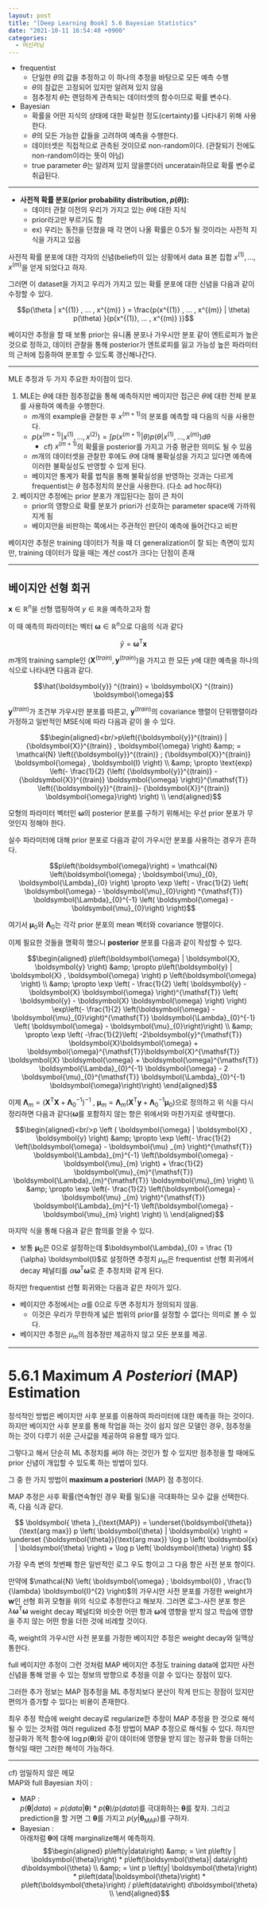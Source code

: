 ```yaml
---
layout: post
title: "[Deep Learning Book] 5.6 Bayesian Statistics"
date: "2021-10-11 16:54:40 +0900"
categories:
  - 머신러닝
---
```

- frequentist
	- 단일한 $\theta$의 값을 추정하고 이 하나의 추정을
	 바탕으로 모든 예측 수행
	- $\theta$의 참값은 고정되어 있지만 알려져 있지 않음
	- 점추정치 $\hat{\theta}$는 랜덤하게 관측되는 데이터셋의
	 함수이므로 확률 변수다.
- Bayesian
	- 확률을 어떤 지식의 상태에 대한 확실한
	 정도(certainty)를 나타내기 위해 사용한다.
	- $\theta$의 모든 가능한 값들을 고려하여 예측을
	 수행한다.
	- 데이터셋은 직접적으로 관측된 것이므로 non\-random이다.
	 (관찰되기 전에도 non\-random이라는 뜻이 아님)
	- true parameter $\theta$는 알려져 있지 않을뿐더러
	 unceratain하므로 확률 변수로 취급된다.




---


- **사전적 확률 분포(prior probability distribution,
 $p(\theta)$):**
	- 데이터 관찰 이전의 우리가 가지고 있는 $\theta$에 대한
	 지식
	- prior라고만 부르기도 함
	- ex) 우리는 동전을 던졌을 때 각 면이 나올 확률은 0\.5가
	 될 것이라는 사전적 지식을 가지고 있음



 사전적 확률 분포에 대한 각자의 신념(belief)이 있는 상황에서
 data 표본 집합 ${x^{(1)} ,..., x^{(m)}}$을 얻게 되었다고
 하자.
 



 그러면 이 dataset을 가지고 우리가 가지고 있는 확률 분포에
 대한 신념을 다음과 같이 수정할 수 있다.
 



 $$p(\theta | x^{(1)} , ... , x^{(m)} ) = \frac{p(x^{(1)} ,
                    ... , x^{(m)} | \theta) p(\theta) }{p(x^{(1)}, ... , x^{(m)}
                    )}$$
 



 베이지안 추정을 할 때 보통 prior는 유니폼 분포나 가우시안
 분포 같이 엔트로피가 높은 것으로 정하고, 데이터 관찰을 통해
 posterior가 엔트로피를 잃고 가능성 높은 파라미터의 근처에
 집중하여 분포할 수 있도록 갱신해나간다.
 




---



 MLE 추정과 두 가지 주요한 차이점이 있다.
 


1. MLE는 $\theta$에 대한 점추정값을 통해 예측하지만 베이지안
 접근은 $\theta$에 대한 전체 분포를 사용하여 예측을
 수행한다.
	- $m$개의 example을 관찰한 후 $x^{(m+1)}$의 분포를
	 예측할 때 다음의 식을 사용한다.
	- $p(x^{(m+1)} | x^{(1)},... , x^{(2)} ) = \int
                          p(x^{(m+1)} | \theta) p(\theta| x^{(1)} , ... ,
                          x^{(m)} ) d\theta$
		- cf) $x^{(m+1)}$의 확률을 posterior를 가지고 가중
		 평균한 의미도 될 수 있음
	- $m$개의 데이터셋을 관찰한 후에도 $\theta$에 대해
	 불확실성을 가지고 있다면 예측에 이러한 불확실성도
	 반영할 수 있게 된다.
	- 베이지안 통계가 확률 법칙을 통해 불확실성을 반영하는
	 것과는 다르게 frequentist는 $\theta$ 점추정치의 분산을
	 사용한다. (다소 ad hoc하다)
2. 베이지안 추정에는 prior 분포가 개입된다는 점이 큰 차이
	- prior의 영향으로 확률 분포가 priori가 선호하는
	 parameter space에 가까워지게 됨
	- 베이지안을 비판하는 쪽에서는 주관적인 판단이 예측에
	 들어간다고 비판



 베이지안 추정은 training 데이터가 적을 때 더
 generalization이 잘 되는 측면이 있지만, training 데이터가
 많을 때는 계산 cost가 크다는 단점이 존재
 




---


## 베이지안 선형 회귀



 $\boldsymbol{x} \in \mathbb{R}^{n}$을 선형 맵핑하여 $y \in
                    \mathbb{R}$을 예측하고자 함
 



 이 때 예측의 파라미터는 벡터 $\boldsymbol{\omega} \in
                    \mathbb{R}^{n}$으로 다음의 식과 같다
 



 $$\hat{y} = \boldsymbol{\omega}^{\mathsf{T}}
                    \boldsymbol{x}$$
 



 $m$개의 training sample인 $(\boldsymbol{X}^{(train)} ,
                    \boldsymbol{y}^{(train)})$을 가지고 한 모든 $y$에 대한
 예측을 하나의 식으로 나타내면 다음과 같다.
 



 $$\hat{\boldsymbol{y}} ^{(train)} = \boldsymbol{X}
                    ^{(train)} \boldsymbol{\omega}$$
 



 $\boldsymbol{y}^{(train)}$가 조건부 가우시안 분포를 따른고,
 $\boldsymbol{y}^{(train)}$의 covariance 행렬이 단위행렬이라
 가정하고 일반적인 MSE식에 따라 다음과 같이 쓸 수 있다.
 



 $$\begin{aligned}<br/>p\left({\boldsymbol{y}}^{(train)} |
                    {\boldsymbol{X}}^{(train)} , \boldsymbol{\omega} \right)
                    &amp; = \mathcal{N} \left({\boldsymbol{y}}^{(train)} ;
                    {\boldsymbol{X}}^{(train)} \boldsymbol{\omega} ,
                    \boldsymbol{I} \right) \\ &amp; \propto \text{exp} \left(-
                    \frac{1}{2} {\left( {\boldsymbol{y}}^{(train)} -
                    {\boldsymbol{X}}^{(train)} \boldsymbol{\omega}
                    \right)}^{\mathsf{T}} \left({\boldsymbol{y}}^{(train)}-
                    {\boldsymbol{X}}^{(train)} \boldsymbol{\omega}\right)
                    \right) \\ \end{aligned}$$
 



 모형의 파라미터 벡터인 $\boldsymbol{\omega}$의 posterior
 분포를 구하기 위해서는 우선 prior 분포가 무엇인지 정해야
 한다.
 



 실수 파라미터에 대해 prior 분포로 다음과 같이 가우시안
 분포를 사용하는 경우가 흔하다.
 



 $$p\left(\boldsymbol{\omega}\right) = \mathcal{N}
                    \left(\boldsymbol{\omega} ; \boldsymbol{\mu}_{0},
                    \boldsymbol{\Lambda}_{0} \right) \propto \exp \left( -
                    \frac{1}{2} \left( \boldsymbol{\omega} -
                    \boldsymbol{\mu}_{0}\right) ^{\mathsf{T}}
                    \boldsymbol{\Lambda}_{0}^{-1} \left( \boldsymbol{\omega} -
                    \boldsymbol{\mu}_{0}\right) \right)$$
 



 여기서 $\boldsymbol{\mu}_{0}$와 $\boldsymbol{\Lambda}_{0}$는
 각각 prior 분포의 mean 벡터와 covariance 행렬이다.
 



 이제 필요한 것들을 명확히 했으니 **posterior** 분포를
 다음과 같이 작성할 수 있다.
 



 $$\begin{aligned} p\left(\boldsymbol{\omega} |
                    \boldsymbol{X}, \boldsymbol{y} \right) &amp; \propto
                    p\left(\boldsymbol{y} | \boldsymbol{X} , \boldsymbol{\omega}
                    \right) p \left(\boldsymbol{\omega} \right) \\ &amp; \propto
                    \exp \left( - \frac{1}{2} \left( \boldsymbol{y} -
                    \boldsymbol{X} \boldsymbol{\omega} \right)^{\mathsf{T}}
                    \left( \boldsymbol{y} - \boldsymbol{X} \boldsymbol{\omega}
                    \right) \right) \exp\left(- \frac{1}{2}
                    \left(\boldsymbol{\omega} -
                    \boldsymbol{\mu}_{0}\right)^{\mathsf{T}}
                    \boldsymbol{\Lambda}_{0}^{-1} \left( \boldsymbol{\omega} -
                    \boldsymbol{\mu}_{0}\right)\right) \\ &amp; \propto \exp
                    \left( -\frac{1}{2}\left( -2\boldsymbol{y}^{\mathsf{T}}
                    \boldsymbol{X}\boldsymbol{\omega} +
                    \boldsymbol{\omega}^{\mathsf{T}}\boldsymbol{X}^{\mathsf{T}}
                    \boldsymbol{X} \boldsymbol{\omega} +
                    \boldsymbol{\omega}^{\mathsf{T}}
                    \boldsymbol{\Lambda}_{0}^{-1} \boldsymbol{\omega} - 2
                    \boldsymbol{\mu}_{0}^{\mathsf{T}}
                    \boldsymbol{\Lambda}_{0}^{-1}
                    \boldsymbol{\omega}\right)\right) \end{aligned}$$
 



 이제 $\boldsymbol{\Lambda}_{m} = \left(
                    \boldsymbol{X}^{\mathsf{T}} \boldsymbol{X} +
                    \boldsymbol{\Lambda}_{0}^{-1} \right)^{-1}$ ,
 $\boldsymbol{\mu}_{m} = \boldsymbol{\Lambda}_{m} \left(
                    \boldsymbol{X}^{\mathsf{T}}\boldsymbol{y} +
                    \boldsymbol\Lambda_{0}^{-1} \boldsymbol\mu_{0} \right)$으로
 정의하고 위 식을 다시 정리하면 다음과
 같다($\boldsymbol{\omega}$를 포함하지 않는 항은 위에서와
 마찬가지로 생략했다).
 



 $$\begin{aligned}<br/>p \left ( \boldsymbol{\omega} |
                    \boldsymbol{X} , \boldsymbol{y} \right) &amp; \propto \exp
                    \left(- \frac{1}{2} \left(\boldsymbol{\omega} -
                    \boldsymbol{\mu} _{m} \right)^{\mathsf{T}}
                    \boldsymbol{\Lambda}_{m}^{-1} \left(\boldsymbol{\omega} -
                    \boldsymbol{\mu}_{m} \right) + \frac{1}{2}
                    \boldsymbol{\mu}_{m}^{\mathsf{T}}
                    \boldsymbol{\Lambda}_{m}^{\mathsf{T}} \boldsymbol{\mu}_{m}
                    \right) \\ &amp; \propto \exp \left(- \frac{1}{2}
                    \left(\boldsymbol{\omega} - \boldsymbol{\mu} _{m}
                    \right)^{\mathsf{T}} \boldsymbol{\Lambda}_{m}^{-1}
                    \left(\boldsymbol{\omega} - \boldsymbol{\mu}_{m} \right)
                    \right) \\ \end{aligned}$$
 



 마지막 식을 통해 다음과 같은 함의를 얻을 수 있다.
 


- 보통 $\boldsymbol{\mu}_{0}$은 $0$으로 설정하는데
 $\boldsymbol{\Lambda}_{0} = \frac {1}{\alpha}
                      \boldsymbol{I}$로 설정하면 추정치 $\mu_{m}$은 frequentist
 선형 회귀에서 decay 페널티를 $\alpha
                      \boldsymbol{\omega}^{\mathsf{T}}\boldsymbol{\omega}$로 준
 추정치와 같게 된다.



 하지만 frequentist 선형 회귀와는 다음과 같은 차이가 있다.
 


- 베이지안 추정에서는 $\alpha$를 0으로 두면 추정치가
 정의되지 않음.
	- 이것은 우리가 무한하게 넓은 범위의 prior를 설정할 수
	 없다는 의미로 볼 수 있다.
- 베이지안 추정은 $\mu_{m}$의 점추정만 제공하지 않고 모든
 분포를 제공.




---


# 5\.6\.1 Maximum *A Posteriori* (MAP) Estimation



 정석적인 방법은 베이지안 사후 분포를 이용하여 파라미터에
 대한 예측을 하는 것이다. 하지만 베이지안 사후 분포를 통해
 작업을 하는 것이 쉽지 않은 모델인 경우, 점추정을 하는 것이
 다루기 쉬운 근사값을 제공하여 유용할 때가 있다.
 



 그렇다고 해서 단순히 ML 추정치를 써야 하는 것인가 할 수
 있지만 점추정을 할 때에도 prior 신념이 개입할 수 있도록 하는
 방법이 있다.
 



 그 중 한 가지 방법이 **maximum a posteriori** (MAP) 점
 추정이다.
 



 MAP 추정은 사후 확률(연속형인 경우 확률 밀도)을 극대화하는
 모수 값을 선택한다. 즉, 다음 식과 같다.
 



 $$ \boldsymbol{ \theta }_{\text{MAP}} =
                    \underset{\boldsymbol{\theta}}{\text{arg max}} p \left(
                    \boldsymbol{\theta} | \boldsymbol{x} \right) = \underset
                    {\boldsymbol{\theta}}{\text{arg max}} \log p \left(
                    \boldsymbol{x} | \boldsymbol{\theta} \right) + \log p \left(
                    \boldsymbol{\theta} \right) $$
 



 가장 우측 변의 첫번째 항은 일반적인 로그 우도 항이고 그 다음
 항은 사전 분포 항이다.
 



 만약에 $\mathcal{N} \left( \boldsymbol{\omega} ;
                    \boldsymbol{0} , \frac{1}{\lambda} \boldsymbol{I}^{2}
                    \right)$의 가우시안 사전 분포를 가정한 weight가
 $\boldsymbol{w}$인 선형 회귀 모형을 위의 식으로 추정한다고
 해보자. 그러면 로그\-사전 분포 항은 $\lambda \boldsymbol{
                    \omega} ^{\mathsf{T}} \boldsymbol{\omega}$ weight decay
 페널티와 비슷한 어떤 항과 $\boldsymbol{\omega}$에 영향을
 받지 않고 학습에 영향을 주지 않는 어떤 항을 더한 것에 비례할
 것이다.
 



 즉, weight의 가우시안 사전 분포를 가정한 베이지안 추정은
 weight decay와 일맥상통한다.
 



 full 베이지안 추정이 그런 것처럼 MAP 베이지안 추정도
 training data에 없지만 사전 신념을 통해 얻을 수 있는 정보의
 방향으로 추정을 이끌 수 있다는 장점이 있다.
 



 그러한 추가 정보는 MAP 점추정을 ML 추정치보다 분산이 작게
 만드는 장점이 있지만 편의가 증가할 수 있다는 비용이
 존재한다.
 



 최우 추정 학습에 weight decay로 regularize한 추정이 MAP
 추정을 한 것으로 해석될 수 있는 것처럼 여러 regulized 추정
 방법이 MAP 추정으로 해석될 수 있다. 하지만 정규화가 목적
 함수에 $\log p ( \boldsymbol{\theta})$와 같이 데이터에
 영향을 받지 않는 정규화 항을 더하는 형식일 때만 그러한
 해석이 가능하다.
 




---



 cf) 엄밀하지 않은 메모  
MAP와 full Bayesian 차이 :
 


- MAP :  
$p\left(\boldsymbol{\theta}|data\right) =
                      p\left(data|\boldsymbol{\theta}\right) *
                      p\left(\boldsymbol{\theta}\right) / p\left(data\right)$를
 극대화하는 $\boldsymbol{\theta}$를 찾자. 그리고
 prediction을 할 거면 그 $\boldsymbol{\theta}$를 가지고
 $p\left(y | \boldsymbol{\theta_{\text{MAP}}} \right)$를
 구하자.
- Bayesian :  
아래처럼 $\boldsymbol{\theta}$에 대해
 marginalize해서 예측하자.  
$$\begin{aligned}
                      p\left(y|data\right) &amp; = \int p\left(y |
                      \boldsymbol{\theta}\right) * p\left(\boldsymbol{\theta}|
                      data\right) d\boldsymbol{\theta} \\ &amp; = \int p
                      \left(y| \boldsymbol{\theta}\right) *
                      p\left(data|\boldsymbol{\theta}\right) *
                      p\left(\boldsymbol{\theta}\right) / p\left(data\right)
                      d\boldsymbol{\theta} \\ \end{aligned}$$
